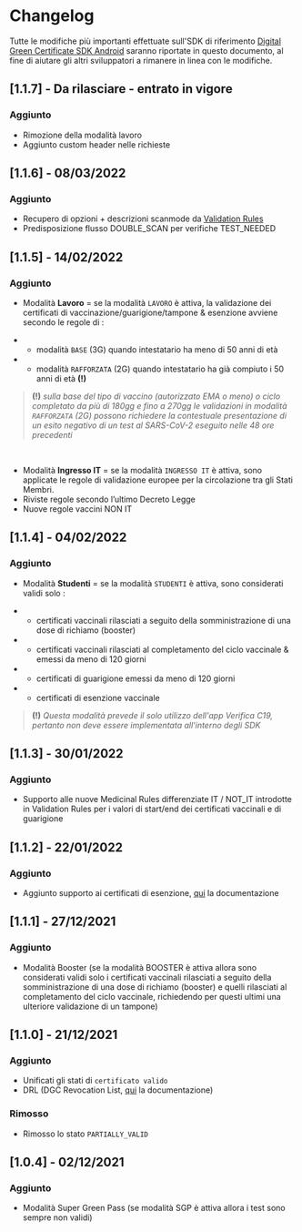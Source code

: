 # Changelog
Tutte le modifiche più importanti effettuate sull'SDK di riferimento 
[Digital Green Certificate SDK Android](https://github.com/ministero-salute/it-dgc-verificac19-sdk-android)
saranno riportate in questo documento, al fine di aiutare gli altri sviluppatori
a rimanere in linea con le modifiche.

## [1.1.7] - Da rilasciare - entrato in vigore

### Aggiunto

- Rimozione della modalità lavoro
- Aggiunto custom header nelle richieste

## [1.1.6] - 08/03/2022

### Aggiunto

- Recupero di opzioni + descrizioni scanmode da [Validation Rules](https://get.dgc.gov.it/v1/dgc/settings)
- Predisposizione flusso DOUBLE_SCAN per verifiche TEST_NEEDED 


## [1.1.5] - 14/02/2022

### Aggiunto

- Modalità **Lavoro** = se la modalità `LAVORO` è attiva, la validazione dei certificati di vaccinazione/guarigione/tampone & esenzione avviene secondo le regole di :

- - modalità `BASE` (3G) quando intestatario ha meno di 50 anni di età
- - modalità `RAFFORZATA` (2G) quando intestatario ha già compiuto i 50 anni di età **(!)**

> **(!)** _sulla base del tipo di vaccino (autorizzato EMA o meno) o ciclo completato da più di 180gg e fino a 270gg le validazioni in modalità `RAFFORZATA` (2G) possono richiedere la contestuale presentazione di un esito negativo di un test al SARS-CoV-2 eseguito nelle 48 ore precedenti_
<br>

- Modalità **Ingresso IT** = se la modalità `INGRESSO IT` è attiva, sono applicate le regole di validazione europee per la circolazione tra gli Stati Membri.
- Riviste regole secondo l’ultimo Decreto Legge
- Nuove regole vaccini NON IT

## [1.1.4] - 04/02/2022

### Aggiunto

- Modalità **Studenti** = se la modalità `STUDENTI` è attiva, sono considerati validi solo :

- - certificati vaccinali rilasciati a seguito della somministrazione di una dose di richiamo (booster)
- - certificati vaccinali rilasciati al completamento del ciclo vaccinale & emessi da meno di 120 giorni
- - certificati di guarigione emessi da meno di 120 giorni
- - certificati di esenzione vaccinale

> **(!)** _Questa modalità prevede il solo utilizzo dell'app Verifica C19, pertanto non deve essere implementata all'interno degli SDK_

## [1.1.3] - 30/01/2022

### Aggiunto

- Supporto alle nuove Medicinal Rules differenziate IT / NOT_IT introdotte in Validation Rules per i valori di start/end dei certificati vaccinali e di guarigione

## [1.1.2] - 22/01/2022

### Aggiunto
- Aggiunto supporto ai certificati di esenzione, [qui](https://github.com/ministero-salute/it-dgc-documentation/blob/master/EXEMPTIONS.md) la documentazione

## [1.1.1] - 27/12/2021

### Aggiunto
- Modalità Booster (se la modalità BOOSTER è attiva allora sono considerati validi solo i certificati vaccinali rilasciati a seguito della somministrazione di una dose di richiamo (booster) e quelli rilasciati al completamento del ciclo vaccinale, richiedendo per questi ultimi una ulteriore validazione di un tampone)

## [1.1.0] - 21/12/2021

### Aggiunto
- Unificati gli stati di `certificato valido`
- DRL (DGC Revocation List, [qui](https://github.com/ministero-salute/it-dgc-documentation/blob/master/DRL.md) la documentazione)

### Rimosso
- Rimosso lo stato `PARTIALLY_VALID`

## [1.0.4] - 02/12/2021
### Aggiunto
- Modalità Super Green Pass (se modalità SGP è attiva allora i test sono sempre non validi)

